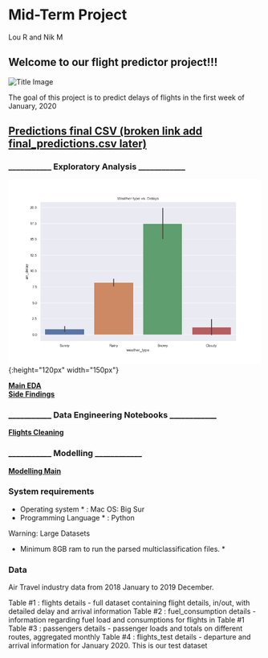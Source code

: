 # Mid-Term Project
Lou R and Nik M

## Welcome to our flight predictor project!!!

![Title Image](https://www.freepnglogos.com/uploads/plane-png/plane-png-flights-airlines-msp-airport-1.png)

The goal of this project is to predict delays of flights in the first week of January, 2020

## [Predictions final CSV (broken link add final_predictions.csv later)](final_predictions.csv)

### ___________ Exploratory Analysis ____________
![Weather Delays](https://github.com/bmskarate/LH_midterm_project/blob/main/charting/Weather_delay.png){:height="120px" width="150px"}


[**Main EDA**](https://github.com/bmskarate/LH_midterm_project/blob/main/exploratory_analysis.ipynb)  
[**Side Findings**](https://github.com/bmskarate/LH_midterm_project/blob/main/Exploratory_plotting.ipynb)  


### ___________ Data Engineering Notebooks ____________
  
  
[**Flights Cleaning**](https://github.com/bmskarate/LH_midterm_project/blob/main/flights_cleaning.ipynb)   


### ___________ Modelling ____________

[**Modelling Main**](https://github.com/bmskarate/LH_midterm_project/blob/main/modeling.ipynb)  
  

### System requirements
* Operating system * : Mac OS: Big Sur
* Programming Language * : Python

Warning: Large Datasets
* Minimum 8GB ram to run the parsed multiclassification files. *

### Data

Air Travel industry data from 2018 January to 2019 December.

Table #1 : flights
details - full dataset containing flight details, in/out, with detailed delay and arrival information
Table #2 : fuel_consumption
details - information regarding fuel load and consumptions for flights in Table #1
Table #3 : passengers
details - passenger loads and totals on different routes, aggregated monthly
Table #4 : flights_test
details - departure and arrival information for January 2020. This is our test dataset


